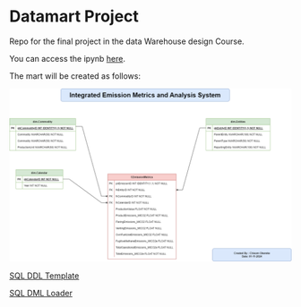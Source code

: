 # Datamart Project
Repo for the final project in the data Warehouse design Course. 

You can access the ipynb [here](./Chisom_Okereke_DW_Project.ipynb). 

The mart will be created as follows:
 
![ERD](./data/DW_ProjectERD.png)

[SQL DDL Template](./data/StarSchemaTemplate.sql)

[SQL DML Loader](./data/DataLoader.sql)  
	  

  
